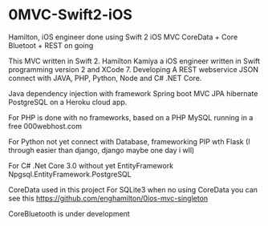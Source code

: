 # 0MVC-Swift2-iOS
Hamilton, iOS engineer done using Swift 2 iOS MVC CoreData + Core Bluetoot + REST on going

This MVC written in Swift 2.
Hamilton Kamiya a iOS engineer written in Swift programming version 2 and XCode 7.
Developing A REST webservice JSON connect with JAVA, PHP, Python, Node and C# .NET Core.

Java dependency injection with framework Spring boot MVC JPA hibernate PostgreSQL on a Heroku cloud app.

For PHP is done with no frameworks, based on a PHP MySQL running in a free 000webhost.com

For Python not yet connect with Database, frameworking PIP wth Flask (I through easier than django, django maybe one day i wll)

For C# .Net Core 3.0 without yet EntityFramework Npgsql.EntityFramework.PostgreSQL

CoreData used in this project
For SQLite3 when no using CoreData you can see this  https://github.com/enghamilton/0ios-mvc-singleton

CoreBluetooth is under development
